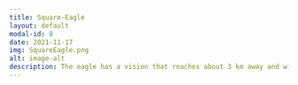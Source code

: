 ```yaml
---
title: Square-Eagle
layout: default
modal-id: 8
date: 2021-11-17
img: SquareEagle.png
alt: image-alt
description: The eagle has a vision that reaches about 3 km away and with great precision.
---
```

